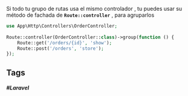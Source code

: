 Si todo tu grupo de rutas usa el mismo controlador , tu puedes usar su método de fachada de **`Route::controller`** , para agruparlos

```php
use App\Http\Controllers\OrderController;
 
Route::controller(OrderController::class)->group(function () {
    Route::get('/orders/{id}', 'show');
    Route::post('/orders', 'store');
});
```

## Tags

##### #Laravel